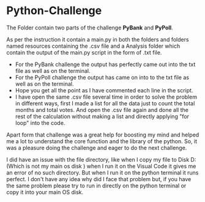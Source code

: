 # Python-Challenge

The Folder contain two parts of the challenge **PyBank** and **PyPoll**.

As per the instruction it contain a main.py in both the folders and folders named resources containing the .csv file and a Analysis folder which contain the output of the main.py script in the form of .txt file.

* For the PyBank challenge the output has perfectly came out into the txt file as well as on the terminal.
* For the PyPoll challenge the output has came on into to the txt file as well as on the terminal.
* Hope you get all the point as  I have commented each line  in the script.
* I have open the same .csv file several time in order to solve the problem in different ways, first I made a list for all  the data just to count the total months and total votes. And open the .csv file again and done all the rest of the calculation without making a list and directly applying "for loop" into the code.

Apart form that challenge was a great help for boosting my mind and helped me a lot to understand the core function and the library of the python. So, it was a pleasure doing the challenge and eager to do the next challenge.

I did have an issue with the file directory, like when I copy my file to Disk D: (Which is not my main os disk ) when I run it on the Visual Code it gives me an error of no such directory. But when I run it on the python terminal it runs perfect. I don't have any idea why did I face that problem but, if you have the same problem please try to run in directly on the python terminal or copy it into your main OS disk.
